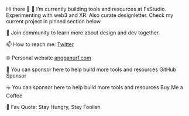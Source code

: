 Hi there 👋
🔭 I’m currently building tools and resources at FsStudio. Experimenting with web3 and XR. Also curate designletter. Check my current project in pinned section below.

💬 Join community to learn more about design and dev together.

📫 How to reach me: [Twitter](https://twitter.com/angganurfaisal)

🌐 Personal website  [angganurf.com](https://www.angganurf.com)

💛 You can sponsor here to help build more tools and resources GitHub Sponsor

☕ You can sponsor here to help build more tools and resources Buy Me a Coffee

🔆 Fav Quote: Stay Hungry, Stay Foolish
